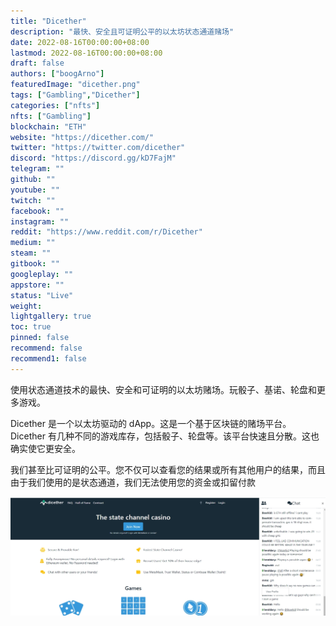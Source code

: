 ```yaml
---
title: "Dicether"
description: "最快、安全且可证明公平的以太坊状态通道赌场"
date: 2022-08-16T00:00:00+08:00
lastmod: 2022-08-16T00:00:00+08:00
draft: false
authors: ["boogArno"]
featuredImage: "dicether.png"
tags: ["Gambling","Dicether"]
categories: ["nfts"]
nfts: ["Gambling"]
blockchain: "ETH"
website: "https://dicether.com/"
twitter: "https://twitter.com/dicether"
discord: "https://discord.gg/kD7FajM"
telegram: ""
github: ""
youtube: ""
twitch: ""
facebook: ""
instagram: ""
reddit: "https://www.reddit.com/r/Dicether"
medium: ""
steam: ""
gitbook: ""
googleplay: ""
appstore: ""
status: "Live"
weight: 
lightgallery: true
toc: true
pinned: false
recommend: false
recommend1: false
---
```

使用状态通道技术的最快、安全和可证明的以太坊赌场。玩骰子、基诺、轮盘和更多游戏。

Dicether 是一个以太坊驱动的 dApp。这是一个基于区块链的赌场平台。Dicether 有几种不同的游戏库存，包括骰子、轮盘等。该平台快速且分散。这也确实使它更安全。

我们甚至比可证明的公平。您不仅可以查看您的结果或所有其他用户的结果，而且由于我们使用的是状态通道，我们无法使用您的资金或扣留付款

![1](1.jpg)